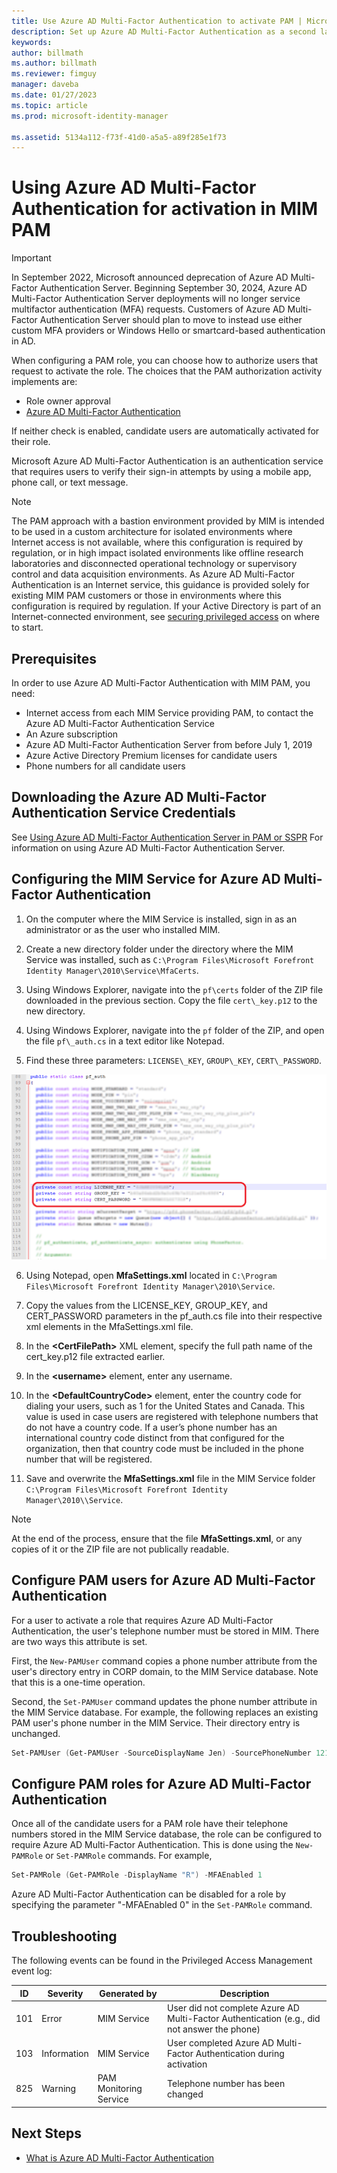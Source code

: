 ```yaml
---
title: Use Azure AD Multi-Factor Authentication to activate PAM | Microsoft Docs
description: Set up Azure AD Multi-Factor Authentication as a second layer of security when your users activate roles in Privileged Access Management.
keywords:
author: billmath
ms.author: billmath
ms.reviewer: fimguy
manager: daveba
ms.date: 01/27/2023
ms.topic: article
ms.prod: microsoft-identity-manager

ms.assetid: 5134a112-f73f-41d0-a5a5-a89f285e1f73
---
```


# Using Azure AD Multi-Factor Authentication for activation in MIM PAM

> [!IMPORTANT]
> In September 2022, Microsoft announced deprecation of Azure AD Multi-Factor Authentication Server. Beginning September 30, 2024, Azure AD Multi-Factor Authentication Server deployments will no longer service multifactor authentication (MFA) requests.  Customers of Azure AD Multi-Factor Authentication Server should plan to move to instead use either custom MFA providers or Windows Hello or smartcard-based authentication in AD.


When configuring a PAM role, you can choose how to authorize users that request to activate the role. The choices that the PAM authorization activity implements are:

- Role owner approval
- [Azure AD Multi-Factor Authentication](/azure/multi-factor-authentication/multi-factor-authentication)

If neither check is enabled, candidate users are automatically activated for their role.

Microsoft Azure AD Multi-Factor Authentication is an authentication service that requires users to verify their sign-in attempts by using a mobile app, phone call, or text message.

> [!NOTE]
> The PAM approach with a bastion environment provided by MIM is intended to be used in a custom architecture for isolated environments where Internet access is not available, where this configuration is required by regulation, or in high impact isolated environments like offline research laboratories and disconnected operational technology or supervisory control and data acquisition environments.  As Azure AD Multi-Factor Authentication is an Internet service, this guidance is provided solely for existing MIM PAM customers or those in environments where this configuration is required by regulation. If your Active Directory is part of an Internet-connected environment, see [securing privileged access](/security/compass/overview) on where to start.

## Prerequisites

In order to use Azure AD Multi-Factor Authentication with MIM PAM, you need:

- Internet access from each MIM Service providing PAM, to contact the Azure AD Multi-Factor Authentication Service
- An Azure subscription
- Azure AD Multi-Factor Authentication Server from before July 1, 2019
- Azure Active Directory Premium licenses for candidate users
- Phone numbers for all candidate users

## Downloading the Azure AD Multi-Factor Authentication Service Credentials

See [Using Azure AD Multi-Factor Authentication Server in PAM or SSPR](../working-with-mfaserver-for-mim.md) For information on using Azure AD Multi-Factor Authentication Server.


## Configuring the MIM Service for Azure AD Multi-Factor Authentication

1.  On the computer where the MIM Service is installed, sign in as an administrator or as the user who installed MIM.

2.  Create a new directory folder under the directory where the MIM Service was installed, such as ```C:\Program Files\Microsoft Forefront Identity Manager\2010\Service\MfaCerts```.

3.  Using Windows Explorer, navigate into the ```pf\certs``` folder of the ZIP file downloaded in the previous section. Copy the file ```cert\_key.p12``` to the new directory.

4.  Using Windows Explorer, navigate into the ```pf``` folder of the ZIP, and open the file ```pf\_auth.cs``` in a text editor like Notepad.

5. Find these three parameters: ```LICENSE\_KEY```, ```GROUP\_KEY```, ```CERT\_PASSWORD```.

![Copy values from pf\_auth.cs file - screenshot](media/PAM-Azure-MFA-Activation-Image-2.png)

6. Using Notepad, open **MfaSettings.xml** located in ```C:\Program Files\Microsoft Forefront Identity Manager\2010\Service```.

7. Copy the values from the LICENSE\_KEY, GROUP\_KEY, and CERT\_PASSWORD parameters in the pf\_auth.cs file into their respective xml elements in the MfaSettings.xml file.

8. In the **\<CertFilePath\>** XML element, specify the full path name of the cert\_key.p12 file extracted earlier.

9. In the **\<username\>** element, enter any username.

10. In the **\<DefaultCountryCode\>** element, enter the country code for dialing your users, such as 1 for the United States and Canada. This value is used in case users are registered with telephone numbers that do not have a country code. If a user’s phone number has an international country code distinct from that configured for the organization, then that country code must be included in the phone number that will be registered.

11. Save and overwrite the **MfaSettings.xml** file in the MIM Service folder ```C:\Program Files\Microsoft Forefront Identity Manager\2010\\Service```.

> [!NOTE]
> At the end of the process, ensure that the file **MfaSettings.xml**, or any copies of it or the ZIP file are not publically readable.

## Configure PAM users for Azure AD Multi-Factor Authentication

For a user to activate a role that requires Azure AD Multi-Factor Authentication, the user's telephone number must be stored in MIM. There are two ways this attribute is set.

First, the `New-PAMUser` command copies a phone number attribute from the user's directory entry in CORP domain, to the MIM Service database. Note that this is a one-time operation.

Second, the `Set-PAMUser` command updates the phone number attribute in the MIM Service database. For example, the following replaces an existing PAM user's phone number in the MIM Service. Their directory entry is unchanged.

```PowerShell
Set-PAMUser (Get-PAMUser -SourceDisplayName Jen) -SourcePhoneNumber 12135551212
```

## Configure PAM roles for Azure AD Multi-Factor Authentication

Once all of the candidate users for a PAM role have their telephone numbers stored in the MIM Service database, the role can be configured to require Azure AD Multi-Factor Authentication. This is done using the `New-PAMRole` or `Set-PAMRole` commands. For example,

```PowerShell
Set-PAMRole (Get-PAMRole -DisplayName "R") -MFAEnabled 1
```

Azure AD Multi-Factor Authentication can be disabled for a role by specifying the parameter "-MFAEnabled 0" in the `Set-PAMRole` command.

## Troubleshooting

The following events can be found in the Privileged Access Management event log:

| ID  | Severity | Generated by | Description |
|-----|----------|--------------|-------------|
| 101 | Error       | MIM Service            | User did not complete Azure AD Multi-Factor Authentication (e.g., did not answer the phone) |
| 103 | Information | MIM Service            | User completed Azure AD Multi-Factor Authentication during activation                       |
| 825 | Warning     | PAM Monitoring Service | Telephone number has been changed                                |

## Next Steps

- [What is Azure AD Multi-Factor Authentication](/azure/multi-factor-authentication/multi-factor-authentication)
